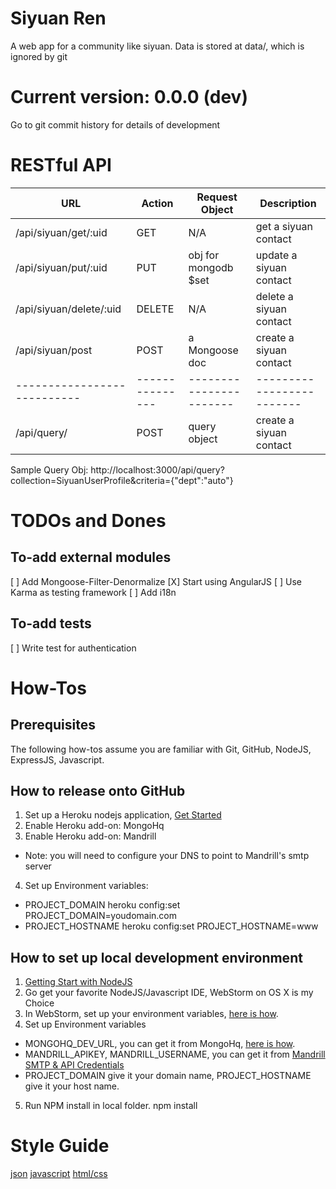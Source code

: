 # Siyuan Ren
A web app for a community like siyuan.
Data is stored at data/, which is ignored by git

# Current version: 0.0.0 (dev)
Go to git commit history for details of development

# RESTful API

| URL                       | Action        | Request Object        | Description             |
|---------------------------|---------------|-----------------------|-------------------------|
| /api/siyuan/get/:uid      | GET           | N/A                   | get a siyuan contact    |
| /api/siyuan/put/:uid      | PUT           | obj for mongodb $set  | update a siyuan contact |
| /api/siyuan/delete/:uid   | DELETE        | N/A                   | delete a siyuan contact |
| /api/siyuan/post          | POST          | a Mongoose  doc       | create a siyuan contact |
|---------------------------|---------------|-----------------------|-------------------------|
| /api/query/               | POST          | query object          | create a siyuan contact |

Sample Query Obj:
http://localhost:3000/api/query?collection=SiyuanUserProfile&criteria={"dept":"auto"}

# TODOs and Dones

## To-add external modules
[ ] Add Mongoose-Filter-Denormalize
[X] Start using AngularJS
[ ] Use Karma as testing framework
[ ] Add i18n

## To-add tests
[ ] Write test for authentication



# How-Tos

## Prerequisites
The following how-tos assume you are familiar with Git, GitHub, NodeJS, ExpressJS, Javascript.

## How to release onto GitHub
1. Set up a Heroku nodejs application, [Get Started](https://devcenter.heroku.com/articles/nodejs)
2. Enable Heroku add-on: MongoHq
3. Enable Heroku add-on: Mandrill
 * Note: you will need to configure your DNS to point to Mandrill's smtp server
4. Set up Environment variables:
 * PROJECT_DOMAIN
    heroku config:set PROJECT_DOMAIN=youdomain.com
 * PROJECT_HOSTNAME
    heroku config:set PROJECT_HOSTNAME=www

## How to set up local development environment

1. [Getting Start with NodeJS](https://devcenter.heroku.com/articles/nodejs)
2. Go get your favorite NodeJS/Javascript IDE, WebStorm on OS X is my Choice
3. In WebStorm, set up your environment variables, [here is how](http://www.jetbrains.com/webstorm/webhelp/run-debug-configuration-node-js.html).
4. Set up Environment variables
  * MONGOHQ_DEV_URL, you can get it from MongoHq, [here is how](https://devcenter.heroku.com/articles/mongohq#mongohq-web-tools).
  * MANDRILL_APIKEY, MANDRILL_USERNAME, you can get it from [Mandrill SMTP & API Credentials](https://mandrillapp.com/settings/index)
  * PROJECT_DOMAIN give it your domain name, PROJECT_HOSTNAME give it your host name.
5. Run NPM install in local folder.
    npm install

# Style Guide
[json](http://google-styleguide.googlecode.com/svn/trunk/jsoncstyleguide.xml)
[javascript](http://google-styleguide.googlecode.com/svn/trunk/javascriptguide.xml)
[html/css](http://google-styleguide.googlecode.com/svn/trunk/htmlcssguide.xml)

